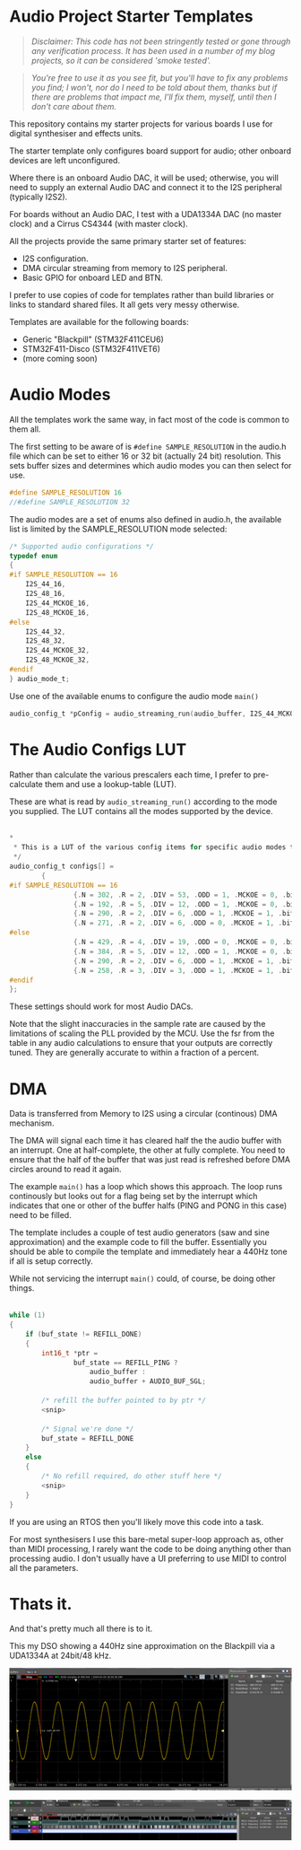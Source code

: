# Audio Project Starter Templates

> <i>Disclaimer: This code has not been stringently tested or gone through any verification process.  It has been used in a number of my blog projects, so it can be considered 'smoke tested'.  

>You're free to use it as you see fit, but you'll have to fix any problems you find; I won't, nor do I need to be told about them, thanks but if there are problems that impact me, I'll fix them, myself, until then I don't care about them. </i>

This repository contains my starter projects for various boards I use for digital synthesiser and effects units.

The starter template only configures board support for audio; other onboard devices are left unconfigured.

Where there is an onboard Audio DAC, it will be used; otherwise, you will need to supply an external Audio DAC and connect it to the I2S peripheral (typically I2S2).

For boards without an Audio DAC, I test with a UDA1334A DAC (no master clock) and a Cirrus CS4344 (with master clock).

All the projects provide the same primary starter set of features:

- I2S configuration.
- DMA circular streaming from memory to I2S peripheral.
- Basic GPIO for onboard LED and BTN.

I prefer to use copies of code for templates rather than build libraries or links to standard shared files.  It all gets very messy otherwise.

Templates are available for the following boards:

- Generic "Blackpill" (STM32F411CEU6)
- STM32F411-Disco (STM32F411VET6)
- (more coming soon)


# Audio Modes
All the templates work the same way, in fact most of the code is common to them all.  

The first setting to be aware of is ```#define SAMPLE_RESOLUTION``` in the audio.h file which can be set to either 16 or 32 bit (actually 24 bit) resolution.  This sets buffer sizes and determines which audio modes you can then select for use.

```C
#define SAMPLE_RESOLUTION 16  
//#define SAMPLE_RESOLUTION 32  

```

The audio modes are a set of enums also defined in audio.h, the available list is limited by the SAMPLE_RESOLUTION mode selected:

```C
/* Supported audio configurations */
typedef enum
{
#if SAMPLE_RESOLUTION == 16	
	I2S_44_16,
	I2S_48_16,
	I2S_44_MCKOE_16,
	I2S_48_MCKOE_16,
#else
	I2S_44_32,
	I2S_48_32,
	I2S_44_MCKOE_32,
	I2S_48_MCKOE_32,
#endif	
} audio_mode_t;
```

Use one of the available enums to configure the audio mode  ```main()```

```C
audio_config_t *pConfig = audio_streaming_run(audio_buffer, I2S_44_MCKOE_16);
```

# The Audio Configs LUT
Rather than calculate the various prescalers each time, I prefer to pre-calculate them and use a lookup-table (LUT).

These are what is read by ```audio_streaming_run()``` according to the mode you supplied.  The LUT contains all the modes supported by the device.

```C

*
 * This is a LUT of the various config items for specific audio modes that we support.
 */
audio_config_t configs[] =
		{
#if SAMPLE_RESOLUTION == 16			
				{.N = 302, .R = 2, .DIV = 53, .ODD = 1, .MCKOE = 0, .bits = 16, .type = I2S_44_16, .fsr = 44100.46875f},
				{.N = 192, .R = 5, .DIV = 12, .ODD = 1, .MCKOE = 0, .bits = 16, .type = I2S_48_16, .fsr = 48000.0f},
				{.N = 290, .R = 2, .DIV = 6, .ODD = 1, .MCKOE = 1, .bits = 16, .type = I2S_44_MCKOE_16, .fsr = 43569.0f},
				{.N = 271, .R = 2, .DIV = 6, .ODD = 0, .MCKOE = 1, .bits = 16, .type = I2S_48_MCKOE_16, .fsr = 47991.07031},
#else
				{.N = 429, .R = 4, .DIV = 19, .ODD = 0, .MCKOE = 0, .bits = 32, .type = I2S_44_32, .fsr = 44099.50781f},
				{.N = 384, .R = 5, .DIV = 12, .ODD = 1, .MCKOE = 0, .bits = 32, .type = I2S_48_32, .fsr = 48000.0f},
				{.N = 290, .R = 2, .DIV = 6, .ODD = 1, .MCKOE = 1, .bits = 32, .type = I2S_44_MCKOE_32, .fsr = 43569.0f},
				{.N = 258, .R = 3, .DIV = 3, .ODD = 1, .MCKOE = 1, .bits = 32, .type = I2S_48_MCKOE_32, .fsr = 47991.07031}
#endif
};
```

These settings should work for most Audio DACs.

Note that the slight inaccuracies in the sample rate are caused by the limitations of scaling the PLL provided by the MCU.  Use the fsr from the table in any audio calculations to ensure that your outputs are correctly tuned.  They are generally accurate to within a fraction of a percent.

# DMA
Data is transferred from Memory to I2S using a circular (continous) DMA mechanism. 

The DMA will signal each time it has cleared half the the audio buffer with an interrupt.  One at half-complete, the other at fully complete.  You need to ensure that the half of the buffer that was just read is refreshed before DMA circles around to read it again.

The example ```main()``` has a loop which shows this approach.  The loop runs continously but looks out for a flag being set by the interrupt which indicates that one or other of the buffer halfs (PING and PONG in this case) need to be filled.  

The template includes a couple of test audio generators (saw and sine approximation) and the example code to fill the buffer.  Essentially you should be able to compile the template and immediately hear a 440Hz tone if all is setup correctly.

While not servicing the interrupt ```main()``` could, of course, be doing other things.

```C

while (1)
{
    if (buf_state != REFILL_DONE)
    {        
        int16_t *ptr =
                buf_state == REFILL_PING ? 
                    audio_buffer : 
                    audio_buffer + AUDIO_BUF_SGL;

        /* refill the buffer pointed to by ptr */
        <snip>

        /* Signal we're done */
        buf_state = REFILL_DONE
    }
    else
    {
        /* No refill required, do other stuff here */
        <snip>
    }
}

```

If you are using an RTOS then you'll likely move this code into a task.  

For most synthesisers I use this bare-metal super-loop approach as, other than MIDI processing, I rarely want the code to be doing anything other than processing audio.  I don't usually have a UI preferring to use MIDI to control all the parameters.

# Thats it.
And that's pretty much all there is to it.  

This my DSO showing a 440Hz sine approximation on the Blackpill via a UDA1334A at 24bit/48 kHz.

![Sine Scope Reading](sine.png)

![I2S Logic Analyser Reading](i2s.png)